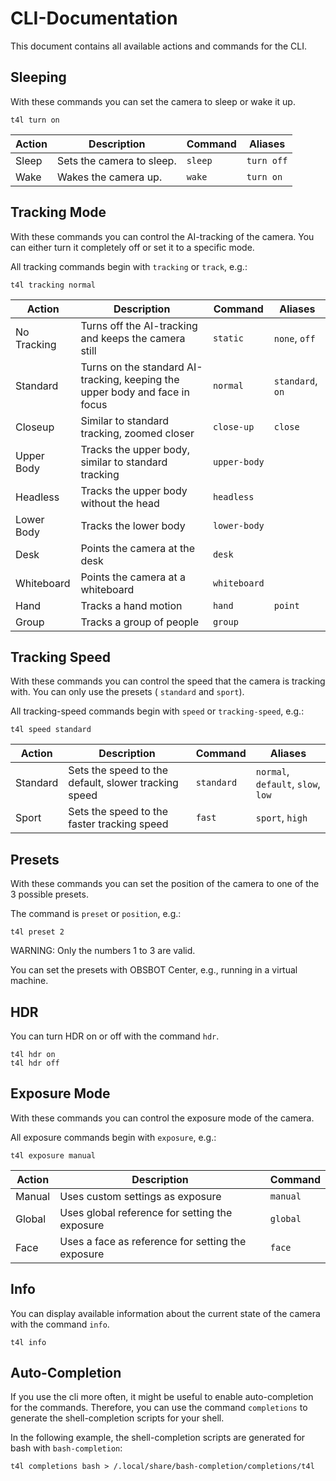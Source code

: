 # CLI-Documentation

This document contains all available actions and commands for the CLI.

## Sleeping

With these commands you can set the camera to sleep or wake it up.

```shell
t4l turn on
```

| Action | Description               | Command | Aliases    |
|--------|---------------------------|---------|------------|
| Sleep  | Sets the camera to sleep. | `sleep` | `turn off` |
| Wake   | Wakes the camera up.      | `wake`  | `turn on`  |

## Tracking Mode

With these commands you can control the AI-tracking of the camera.
You can either turn it completely off or set it to a specific mode.

All tracking commands begin with `tracking` or `track`, e.g.:
```shell
t4l tracking normal
```

| Action      | Description                                                                 | Command      | Aliases          |
|-------------|-----------------------------------------------------------------------------|--------------|------------------|
| No Tracking | Turns off the AI-tracking and keeps the camera still                        | `static`     | `none`, `off`    |
| Standard    | Turns on the standard AI-tracking, keeping the upper body and face in focus | `normal`     | `standard`, `on` |
| Closeup     | Similar to standard tracking, zoomed closer                                 | `close-up`   | `close`          |
| Upper Body  | Tracks the upper body, similar to standard tracking                         | `upper-body` |                  |
| Headless    | Tracks the upper body without the head                                      | `headless`   |                  |
| Lower Body  | Tracks the lower body                                                       | `lower-body` |                  |
| Desk        | Points the camera at the desk                                               | `desk`       |                  |
| Whiteboard  | Points the camera at a whiteboard                                           | `whiteboard` |                  |
| Hand        | Tracks a hand motion                                                        | `hand`       | `point`          |
| Group       | Tracks a group of people                                                    | `group`      |                  |

## Tracking Speed

With these commands you can control the speed that the camera is tracking with.
You can only use the presets ( `standard` and `sport`).

All tracking-speed commands begin with `speed` or `tracking-speed`, e.g.:
```shell
t4l speed standard
```

| Action   | Description                                          | Command    | Aliases                            |
|----------|------------------------------------------------------|------------|------------------------------------|
| Standard | Sets the speed to the default, slower tracking speed | `standard` | `normal`, `default`, `slow`, `low` |
| Sport    | Sets the speed to the faster tracking speed          | `fast`     | `sport`, `high`                    |

## Presets

With these commands you can set the position of the camera to one of the 3 possible presets.

The command is `preset` or `position`, e.g.:
```shell
t4l preset 2
```

WARNING: Only the numbers 1 to 3 are valid.

You can set the presets with OBSBOT Center, e.g., running in a virtual machine.

## HDR

You can turn HDR on or off with the command `hdr`.

```shell
t4l hdr on
t4l hdr off
```

## Exposure Mode

With these commands you can control the exposure mode of the camera.

All exposure commands begin with `exposure`, e.g.:
```shell
t4l exposure manual
```

| Action | Description                                       | Command  |
|--------|---------------------------------------------------|----------|
| Manual | Uses custom settings as exposure                  | `manual` |
| Global | Uses global reference for setting the exposure    | `global` |
| Face   | Uses a face as reference for setting the exposure | `face`   |

## Info

You can display available information about the current state of the camera with the command `info`.

```shell
t4l info
```

## Auto-Completion

If you use the cli more often, it might be useful to enable auto-completion for the commands.
Therefore, you can use the command `completions` to generate the shell-completion scripts for your shell.

In the following example, the shell-completion scripts are generated for bash with `bash-completion`:
```shell
t4l completions bash > /.local/share/bash-completion/completions/t4l
```
